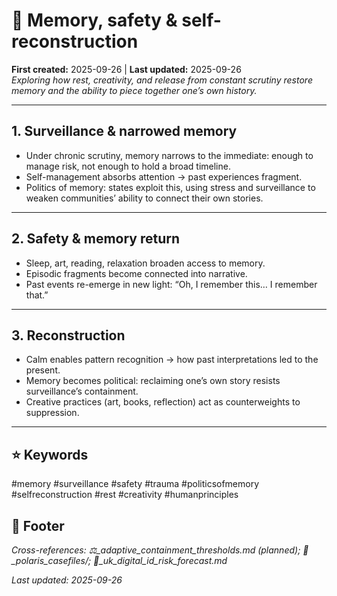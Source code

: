 # 🧠 Memory, safety & self-reconstruction  
**First created:** 2025-09-26 | **Last updated:** 2025-09-26  
*Exploring how rest, creativity, and release from constant scrutiny restore memory and the ability to piece together one’s own history.*  

---

## 1. Surveillance & narrowed memory  
- Under chronic scrutiny, memory narrows to the immediate: enough to manage risk, not enough to hold a broad timeline.  
- Self-management absorbs attention → past experiences fragment.  
- Politics of memory: states exploit this, using stress and surveillance to weaken communities’ ability to connect their own stories.  

---

## 2. Safety & memory return  
- Sleep, art, reading, relaxation broaden access to memory.  
- Episodic fragments become connected into narrative.  
- Past events re-emerge in new light: “Oh, I remember this… I remember that.”  

---

## 3. Reconstruction  
- Calm enables pattern recognition → how past interpretations led to the present.  
- Memory becomes political: reclaiming one’s own story resists surveillance’s containment.  
- Creative practices (art, books, reflection) act as counterweights to suppression.  

---

## ⭐ Keywords  
#memory #surveillance #safety #trauma #politicsofmemory #selfreconstruction #rest #creativity #humanprinciples  

## 🏮 Footer  
*Cross-references: ⚖️_adaptive_containment_thresholds.md *(planned)*; 🌌_polaris_casefiles/; 🔮_uk_digital_id_risk_forecast.md*  

_Last updated: 2025-09-26_  
